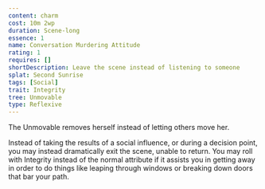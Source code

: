 ```yaml
---
content: charm
cost: 10m 2wp
duration: Scene-long
essence: 1
name: Conversation Murdering Attitude
rating: 1
requires: []
shortDescription: Leave the scene instead of listening to someone
splat: Second Sunrise
tags: [Social]
trait: Integrity
tree: Unmovable
type: Reflexive
---
```


The Unmovable removes herself instead of letting others move her.

Instead of taking the results of a social influence, or during a decision point, you may instead dramatically exit the scene, unable to return. You may roll with Integrity instead of the normal attribute if it assists you in getting away in order to do things like leaping through windows or breaking down doors that bar your path.
